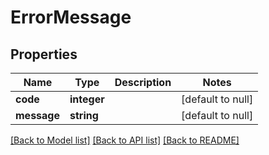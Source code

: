 # ErrorMessage

## Properties
Name | Type | Description | Notes
------------ | ------------- | ------------- | -------------
**code** | **integer** |  | [default to null]
**message** | **string** |  | [default to null]

[[Back to Model list]](../README.md#documentation-for-models) [[Back to API list]](../README.md#documentation-for-api-endpoints) [[Back to README]](../README.md)


